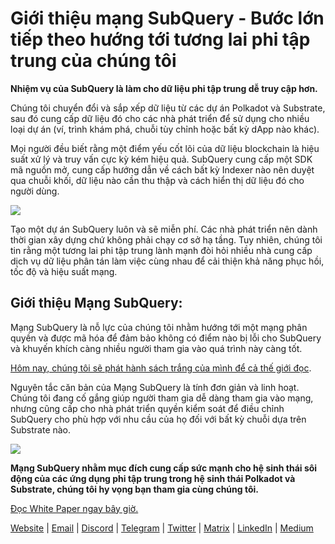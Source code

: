 # Giới thiệu mạng SubQuery - Bước lớn tiếp theo hướng tới tương lai phi tập trung của chúng tôi

**Nhiệm vụ của SubQuery là làm cho dữ liệu phi tập trung dễ truy cập hơn.**

Chúng tôi chuyển đổi và sắp xếp dữ liệu từ các dự án Polkadot và Substrate, sau đó cung cấp dữ liệu đó cho các nhà phát triển để sử dụng cho nhiều loại dự án (ví, trình khám phá, chuỗi tùy chỉnh hoặc bất kỳ dApp nào khác).

Mọi người đều biết rằng một điểm yếu cốt lõi của dữ liệu blockchain là hiệu suất xử lý và truy vấn cực kỳ kém hiệu quả. SubQuery cung cấp một SDK mã nguồn mở, cung cấp hướng dẫn về cách bất kỳ Indexer nào nên duyệt qua chuỗi khối, dữ liệu nào cần thu thập và cách hiển thị dữ liệu đó cho người dùng.

![](https://miro.medium.com/max/700/1*0l37MKpDk2ahHsqDUBxbjw.png)

Tạo một dự án SubQuery luôn và sẽ miễn phí. Các nhà phát triển nên dành thời gian xây dựng chứ không phải chạy cơ sở hạ tầng. Tuy nhiên, chúng tôi tin rằng một tương lai phi tập trung lành mạnh đòi hỏi nhiều nhà cung cấp dịch vụ dữ liệu phân tán làm việc cùng nhau để cải thiện khả năng phục hồi, tốc độ và hiệu suất mạng.

## Giới thiệu Mạng SubQuery:

Mạng SubQuery là nỗ lực của chúng tôi nhằm hướng tới một mạng phân quyền và được mã hóa để đảm bảo không có điểm nào bị lỗi cho SubQuery và khuyến khích càng nhiều người tham gia vào quá trình này càng tốt.

[Hôm nay, chúng tôi sẽ phát hành sách trắng của mình để cả thế giới đọc](https://static.subquery.network/whitepaper.pdf).

Nguyên tắc căn bản của Mạng SubQuery là tính đơn giản và linh hoạt. Chúng tôi đang cố gắng giúp người tham gia dễ dàng tham gia vào mạng, nhưng cũng cấp cho nhà phát triển quyền kiểm soát để điều chỉnh SubQuery cho phù hợp với nhu cầu của họ đối với bất kỳ chuỗi dựa trên Substrate nào.

![](https://miro.medium.com/max/700/1*5E_eIJBTvHI7W24ib_Syvw.png)

**Mạng SubQuery nhằm mục đích cung cấp sức mạnh cho hệ sinh thái sôi động của các ứng dụng phi tập trung trong hệ sinh thái Polkadot và Substrate, chúng tôi hy vọng bạn tham gia cùng chúng tôi.**

[Đọc White Paper ngay bây giờ.](https://static.subquery.network/whitepaper.pdf)

[Website](https://subquery.network/) | [Email](mailto:hello@subquery.network) | [Discord](https://discord.com/invite/78zg8aBSMG) | [Telegram](https://t.me/subquerynetwork) | [Twitter](https://twitter.com/subquerynetwork) | [Matrix](https://matrix.to/#/#subquery:matrix.org) | [LinkedIn](https://www.linkedin.com/company/subquery) | [Medium](https://subquery.medium.com/)
